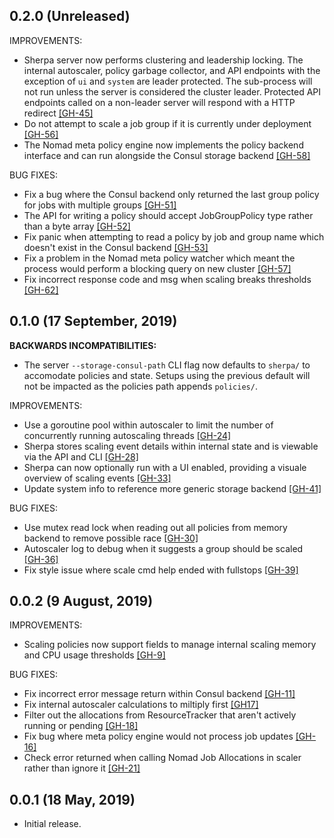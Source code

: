 ## 0.2.0 (Unreleased)

IMPROVEMENTS:
 * Sherpa server now performs clustering and leadership locking. The internal autoscaler, policy garbage collector, and API endpoints with the exception of `ui` and `system` are leader protected. The sub-process will not run unless the server is considered the cluster leader. Protected API endpoints called on a non-leader server will respond with a HTTP redirect [[GH-45]](https://github.com/jrasell/sherpa/pull/45)
 * Do not attempt to scale a job group if it is currently under deployment [[GH-56]](https://github.com/jrasell/sherpa/pull/56)
 * The Nomad meta policy engine now implements the policy backend interface and can run alongside the Consul storage backend [[GH-58]](https://github.com/jrasell/sherpa/pull/58)

BUG FIXES:
 * Fix a bug where the Consul backend only returned the last group policy for jobs with multiple groups [[GH-51]](https://github.com/jrasell/sherpa/pull/51)
 * The API for writing a policy should accept JobGroupPolicy type rather than a byte array [[GH-52]](https://github.com/jrasell/sherpa/pull/52)
 * Fix panic when attempting to read a policy by job and group name which doesn't exist in the Consul backend [[GH-53]](https://github.com/jrasell/sherpa/pull/53)
 * Fix a problem in the Nomad meta policy watcher which meant the process would perform a blocking query on new cluster [[GH-57]](https://github.com/jrasell/sherpa/pull/57)
 * Fix incorrect response code and msg when scaling breaks thresholds [[GH-62]](https://github.com/jrasell/sherpa/pull/62)

## 0.1.0 (17 September, 2019)

__BACKWARDS INCOMPATIBILITIES:__
 * The server `--storage-consul-path` CLI flag now defaults to `sherpa/` to accomodate policies and state. Setups using the previous default will not be impacted as the policies path appends `policies/`.

IMPROVEMENTS:
 * Use a goroutine pool within autoscaler to limit the number of concurrently running autoscaling threads [[GH-24]](https://github.com/jrasell/sherpa/pull/24)
 * Sherpa stores scaling event details within internal state and is viewable via the API and CLI [[GH-28]](https://github.com/jrasell/sherpa/pull/28)
 * Sherpa can now optionally run with a UI enabled, providing a visuale overview of scaling events [[GH-33]](https://github.com/jrasell/sherpa/pull/33)
 * Update system info to reference more generic storage backend [[GH-41]](https://github.com/jrasell/sherpa/pull/41)

BUG FIXES:
 * Use mutex read lock when reading out all policies from memory backend to remove possible race [[GH-30]](https://github.com/jrasell/sherpa/pull/30)
 * Autoscaler log to debug when it suggests a group should be scaled [[GH-36]](https://github.com/jrasell/sherpa/pull/36)
 * Fix style issue where scale cmd help ended with fullstops [[GH-39]](https://github.com/jrasell/sherpa/pull/39)

## 0.0.2 (9 August, 2019)

IMPROVEMENTS:
 * Scaling policies now support fields to manage internal scaling memory and CPU usage thresholds [[GH-9]](https://github.com/jrasell/sherpa/pull/9)
 
BUG FIXES:
 * Fix incorrect error message return within Consul backend [[GH-11]](https://github.com/jrasell/sherpa/pull/11)
 * Fix internal autoscaler calculations to miltiply first [[GH17]](https://github.com/jrasell/sherpa/pull/17)
 * Filter out the allocations from ResourceTracker that aren't actively running or pending [[GH-18]](https://github.com/jrasell/sherpa/pull/18)
 * Fix bug where meta policy engine would not process job updates [[GH-16]](https://github.com/jrasell/sherpa/pull/16)
 * Check error returned when calling Nomad Job Allocations in scaler rather than ignore it [[GH-21]](https://github.com/jrasell/sherpa/pull/21)

## 0.0.1 (18 May, 2019)

* Initial release.

